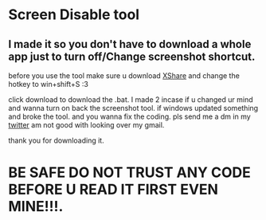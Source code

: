 # Screen Disable tool
## I made it so you don't have to download a whole app just to turn off/Change screenshot shortcut. 

before you use the tool make sure u download [XShare](https://getsharex.com/) and change the hotkey to win+shift+S :3

click download to download the .bat. I made 2 incase if u changed ur mind and wanna turn on back the screenshot tool. if windows updated something and broke the tool. and you wanna fix the coding. pls send me a dm in my [twitter](https://x.com/sharkiy_exe_) am not good with looking over my gmail.

thank you for downloading it. 

# BE SAFE DO NOT TRUST ANY CODE BEFORE U READ IT FIRST EVEN MINE!!!.



